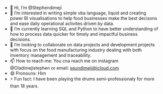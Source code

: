 - 👋 Hi, I’m @Stephendimeji
- 👀 I’m interested in writing simple vba language, liquid and creating power BI visualisations to help food businesses make the best decisons and ease daily operational activites driven by data.
- 🌱 I’m currently learning SQL and Python to have better understanding of how to process data quicker for timely and impactful business decisions.
- 💞️ I’m looking to collaborate on data projects and development projects with focus on the food manufacturing industry dealing with both inventory management and traceability.
- 📫 How to reach me: You cna reach me on instagram @Oladimejistephen or email: seundimeji@icloud.com
- 😄 Pronouns: Him
- ⚡ Fun fact: I have been playing the drums semi-professionaly for more than 18 years.

<!---
Stephendimeji/Stephendimeji is a ✨ special ✨ repository because its `README.md` (this file) appears on your GitHub profile.
You can click the Preview link to take a look at your changes.
--->
